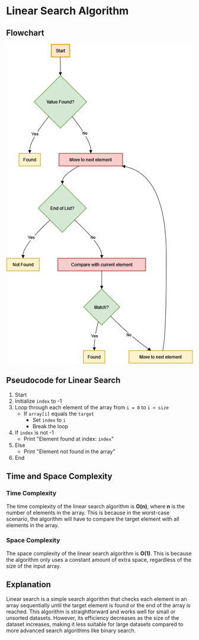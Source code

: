 # Linear Search Algorithm

## Flowchart
![Flowchart for Linear Search](LinearSearching.png)

## Pseudocode for Linear Search
1. Start
2. Initialize `index` to -1
3. Loop through each element of the array from `i = 0` to `i < size`
   - If `array[i]` equals the `target`
     - Set `index` to `i`
     - Break the loop
4. If `index` is not -1
   - Print "Element found at index: `index`"
5. Else
   - Print "Element not found in the array"
6. End

## Time and Space Complexity

### Time Complexity
The time complexity of the linear search algorithm is **O(n)**, where **n** is the number of elements in the array. This is because in the worst-case scenario, the algorithm will have to compare the target element with all elements in the array.

### Space Complexity
The space complexity of the linear search algorithm is **O(1)**. This is because the algorithm only uses a constant amount of extra space, regardless of the size of the input array.

## Explanation
Linear search is a simple search algorithm that checks each element in an array sequentially until the target element is found or the end of the array is reached. This algorithm is straightforward and works well for small or unsorted datasets. However, its efficiency decreases as the size of the dataset increases, making it less suitable for large datasets compared to more advanced search algorithms like binary search.
